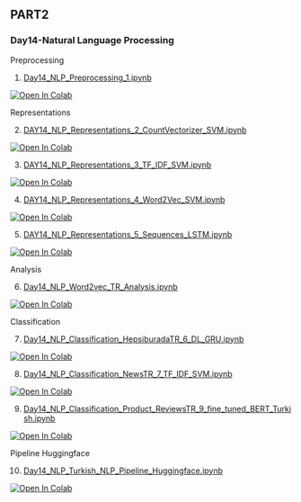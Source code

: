 ## PART2

### Day14-Natural Language Processing

Preprocessing

1. [Day14_NLP_Preprocessing_1.ipynb](https://colab.research.google.com/github/yapay-ogrenme/casgem-eu-project-training-on-data-mining/blob/main/PART2/Day14-NLP/notebooks/Day14_NLP_Preprocessing_1.ipynb)

[![Open In Colab](https://colab.research.google.com/assets/colab-badge.svg)](https://colab.research.google.com/github/yapay-ogrenme/casgem-eu-project-training-on-data-mining/blob/main/PART2/Day14-NLP/notebooks/Day14_NLP_Preprocessing_1.ipynb)

Representations

2. [DAY14_NLP_Representations_2_CountVectorizer_SVM.ipynb](https://colab.research.google.com/github/yapay-ogrenme/casgem-eu-project-training-on-data-mining/blob/main/PART2/Day14-NLP/notebooks/DAY14_NLP_Representations_2_CountVectorizer_SVM.ipynb)

[![Open In Colab](https://colab.research.google.com/assets/colab-badge.svg)](https://colab.research.google.com/github/yapay-ogrenme/casgem-eu-project-training-on-data-mining/blob/main/PART2/Day14-NLP/notebooks/DAY14_NLP_Representations_2_CountVectorizer_SVM.ipynb)


3. [DAY14_NLP_Representations_3_TF_IDF_SVM.ipynb](https://colab.research.google.com/github/yapay-ogrenme/casgem-eu-project-training-on-data-mining/blob/main/PART2/Day14-NLP/notebooks/DAY14_NLP_Representations_3_TF_IDF_SVM.ipynb)

[![Open In Colab](https://colab.research.google.com/assets/colab-badge.svg)](https://colab.research.google.com/github/yapay-ogrenme/casgem-eu-project-training-on-data-mining/blob/main/PART2/Day14-NLP/notebooks/DAY14_NLP_Representations_3_TF_IDF_SVM.ipynb)


4. [DAY14_NLP_Representations_4_Word2Vec_SVM.ipynb](https://colab.research.google.com/github/yapay-ogrenme/casgem-eu-project-training-on-data-mining/blob/main/PART2/Day14-NLP/notebooks/DAY14_NLP_Representations_4_Word2Vec_SVM.ipynb)

[![Open In Colab](https://colab.research.google.com/assets/colab-badge.svg)](https://colab.research.google.com/github/yapay-ogrenme/casgem-eu-project-training-on-data-mining/blob/main/PART2/Day14-NLP/notebooks/DAY14_NLP_Representations_4_Word2Vec_SVM.ipynb)

5. [DAY14_NLP_Representations_5_Sequences_LSTM.ipynb](https://colab.research.google.com/github/yapay-ogrenme/casgem-eu-project-training-on-data-mining/blob/main/PART2/Day14-NLP/notebooks/DAY14_NLP_Representations_5_Sequences_LSTM.ipynb)

[![Open In Colab](https://colab.research.google.com/assets/colab-badge.svg)](https://colab.research.google.com/github/yapay-ogrenme/casgem-eu-project-training-on-data-mining/blob/main/PART2/Day14-NLP/notebooks/DAY14_NLP_Representations_5_Sequences_LSTM.ipynb)

Analysis 

6. [Day14_NLP_Word2vec_TR_Analysis.ipynb](https://colab.research.google.com/github/yapay-ogrenme/casgem-eu-project-training-on-data-mining/blob/main/PART2/Day14-NLP/notebooks/Day14_NLP_Word2vec_TR_Analysis.ipynb)

[![Open In Colab](https://colab.research.google.com/assets/colab-badge.svg)](https://colab.research.google.com/github/yapay-ogrenme/casgem-eu-project-training-on-data-mining/blob/main/PART2/Day14-NLP/notebooks/Day14_NLP_Word2vec_TR_Analysis.ipynb)

Classification 

7. [Day14_NLP_Classification_HepsiburadaTR_6_DL_GRU.ipynb](https://colab.research.google.com/github/yapay-ogrenme/casgem-eu-project-training-on-data-mining/blob/main/PART2/Day14-NLP/notebooks/Day14_NLP_Classification_HepsiburadaTR_6_DL_GRU.ipynb)

[![Open In Colab](https://colab.research.google.com/assets/colab-badge.svg)](https://colab.research.google.com/github/yapay-ogrenme/casgem-eu-project-training-on-data-mining/blob/main/PART2/Day14-NLP/notebooks/Day14_NLP_Classification_HepsiburadaTR_6_DL_GRU.ipynb)


8. [Day14_NLP_Classification_NewsTR_7_TF_IDF_SVM.ipynb](https://colab.research.google.com/github/yapay-ogrenme/casgem-eu-project-training-on-data-mining/blob/main/PART2/Day14-NLP/notebooks/Day14_NLP_Classification_NewsTR_7_TF_IDF_SVM.ipynb)

[![Open In Colab](https://colab.research.google.com/assets/colab-badge.svg)](https://colab.research.google.com/github/yapay-ogrenme/casgem-eu-project-training-on-data-mining/blob/main/PART2/Day14-NLP/notebooks/Day14_NLP_Classification_NewsTR_7_TF_IDF_SVM.ipynb)

9. [Day14_NLP_Classification_Product_ReviewsTR_9_fine_tuned_BERT_Turkish.ipynb](https://colab.research.google.com/github/yapay-ogrenme/casgem-eu-project-training-on-data-mining/blob/main/PART2/Day14-NLP/notebooks/Day14_NLP_Classification_Product_ReviewsTR_9_fine_tuned_BERT_Turkish.ipynb)

[![Open In Colab](https://colab.research.google.com/assets/colab-badge.svg)](https://colab.research.google.com/github/yapay-ogrenme/casgem-eu-project-training-on-data-mining/blob/main/PART2/Day14-NLP/notebooks/Day14_NLP_Classification_Product_ReviewsTR_9_fine_tuned_BERT_Turkish.ipynb)

Pipeline Huggingface

10. [Day14_NLP_Turkish_NLP_Pipeline_Huggingface.ipynb](https://colab.research.google.com/github/yapay-ogrenme/casgem-eu-project-training-on-data-mining/blob/main/PART2/Day14-NLP/notebooks/Day14_NLP_Turkish_NLP_Pipeline_Huggingface.ipynb)

[![Open In Colab](https://colab.research.google.com/assets/colab-badge.svg)](https://colab.research.google.com/github/yapay-ogrenme/casgem-eu-project-training-on-data-mining/blob/main/PART2/Day14-NLP/notebooks/Day14_NLP_Turkish_NLP_Pipeline_Huggingface.ipynb)